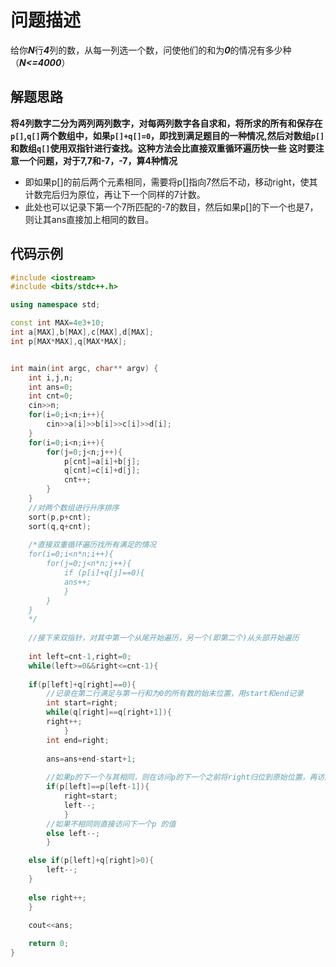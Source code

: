 # 问题描述
给你***N***行***4***列的数，从每一列选一个数，问使他们的和为***0***的情况有多少种 （***N<=4000***）
## 解题思路
**将4列数字二分为两列两列数字，对每两列数字各自求和，将所求的所有和保存在```p[]```,```q[]```两个数组中，如果```p[]+q[]=0```，即找到满足题目的一种情况,然后对数组```p[]```和数组```q[]```使用双指针进行查找。这种方法会比直接双重循环遍历快一些**
**这时要注意一个问题，对于7,7和-7，-7，算4种情况**
+ 即如果p[]的前后两个元素相同，需要将p[]指向7然后不动，移动right，使其计数完后归为原位，再让下一个同样的7计数。
+ 此处也可以记录下第一个7所匹配的-7的数目，然后如果p[]的下一个也是7，则让其ans直接加上相同的数目。

## 代码示例
```c++
#include <iostream>
#include <bits/stdc++.h>

using namespace std;

const int MAX=4e3+10;
int a[MAX],b[MAX],c[MAX],d[MAX];
int p[MAX*MAX],q[MAX*MAX];


int main(int argc, char** argv) {
	int i,j,n;
	int ans=0;
	int cnt=0;
	cin>>n;
	for(i=0;i<n;i++){
		cin>>a[i]>>b[i]>>c[i]>>d[i];
	}
	for(i=0;i<n;i++){
		for(j=0;j<n;j++){
			p[cnt]=a[i]+b[j];
			q[cnt]=c[i]+d[j];
			cnt++; 
		}
	}
	//对两个数组进行升序排序
	sort(p,p+cnt);
	sort(q,q+cnt);
	
	/*直接双重循环遍历找所有满足的情况 
	for(i=0;i<n*n;i++){
		for(j=0;j<n*n;j++){
			if (p[i]+q[j]==0){
			ans++;
			}
		}
	}
	*/
	
	//接下来双指针，对其中第一个从尾开始遍历，另一个(即第二个)从头部开始遍历
	
	int left=cnt-1,right=0;
	while(left>=0&&right<=cnt-1){
	
	if(p[left]+q[right]==0){
		//记录在第二行满足与第一行和为0的所有数的始末位置，用start和end记录 
		int start=right;
		while(q[right]==q[right+1]){
		right++;
			}
		int end=right;
		
		ans=ans+end-start+1;
		
		//如果p的下一个与其相同，则在访问p的下一个之前将right归位到原始位置，再访问下一个p 
		if(p[left]==p[left-1]){
			right=start;
			left--;
			}
		//如果不相同则直接访问下一个p 的值 
		else left--;	
		}

	else if(p[left]+q[right]>0){
		left--;
	}
	
	else right++;
	} 

	cout<<ans;
	
	return 0;
}
```
